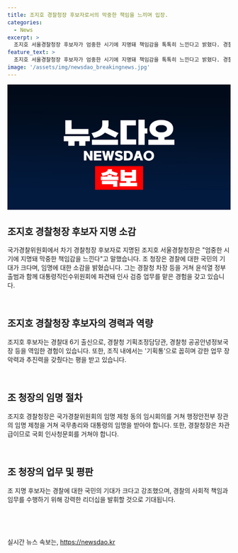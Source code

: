 ```yaml
---
title: 조지호 경찰청장 후보자로서의 막중한 책임을 느끼며 입장.
categories:
  - News
excerpt: >
  조지호 서울경찰청장 후보자가 엄중한 시기에 지명돼 책임감을 톡톡히 느낀다고 밝혔다. 경찰에 대한 국민의 기대가 크다며, 국회 인사청문회를 거친 뒤 대통령의 임명을 받게 된다. 이전에는 윤석열 정부 출범과 함께 대통령직인수위원회에 파견돼 인사 검증 업무를 맡았고, 조직 내에서는 기획통으로 꼽히며 업무 장악력과 추진력을 가졌다는 평을 받았다.
feature_text: >
  조지호 서울경찰청장 후보자가 엄중한 시기에 지명돼 책임감을 톡톡히 느낀다고 밝혔다. 경찰에 대한 국민의 기대가 크다며, 국회 인사청문회를 거친 뒤 대통령의 임명을 받게 된다. 이전에는 윤석열 정부 출범과 함께 대통령직인수위원회에 파견돼 인사 검증 업무를 맡았고, 조직 내에서는 기획통으로 꼽히며 업무 장악력과 추진력을 가졌다는 평을 받았다.
image: '/assets/img/newsdao_breakingnews.jpg'
---
```


<p><img src="/assets/img/newsdao_breakingnews.jpg" alt="pcversion 속보" /></p>

<h2 data-ke-size="size26">조지호 경찰청장 후보자 지명 소감</h2>

<p>국가경찰위원회에서 차기 경찰청장 후보자로 지명된 조지호 서울경찰청장은 "엄중한 시기에 지명돼 막중한 책임감을 느낀다"고 말했습니다. 조 청장은 경찰에 대한 국민의 기대가 크다며, 임명에 대한 소감을 밝혔습니다. 그는 경찰청 차장 등을 거쳐 윤석열 정부 출범과 함께 대통령직인수위원회에 파견돼 인사 검증 업무를 맡은 경험을 갖고 있습니다. </p>

<p data-ke-size="size16">&nbsp;</p>

<h2 data-ke-size="size24">조지호 경찰청장 후보자의 경력과 역량</h2>

<p>조지호 후보자는 경찰대 6기 출신으로, 경찰청 기획조정담당관, 경찰청 공공안녕정보국장 등을 역임한 경험이 있습니다. 또한, 조직 내에서는 '기획통'으로 꼽히며 강한 업무 장악력과 추진력을 갖췄다는 평을 받고 있습니다.</p>

<p data-ke-size="size16">&nbsp;</p>

<h2 data-ke-size="size24">조 청장의 임명 절차</h2>

<p>조지호 경찰청장은 국가경찰위원회의 임명 제청 동의 임시회의를 거쳐 행정안전부 장관의 임명 제청을 거쳐 국무총리와 대통령의 임명을 받아야 합니다. 또한, 경찰청장은 차관급이므로 국회 인사청문회를 거쳐야 합니다.</p>

<p data-ke-size="size16">&nbsp;</p>

<h2 data-ke-size="size24">조 청장의 업무 및 평판</h2>

<p>조 지명 후보자는 경찰에 대한 국민의 기대가 크다고 강조했으며, 경찰의 사회적 책임과 임무를 수행하기 위해 강력한 리더십을 발휘할 것으로 기대됩니다.</p>

<p data-ke-size="size16">&nbsp;</p>

<p data-ke-size="size16">&nbsp;</p>
실시간 뉴스 속보는, <a href="https://newsdao.kr" rel="dofollow">https://newsdao.kr</a>


